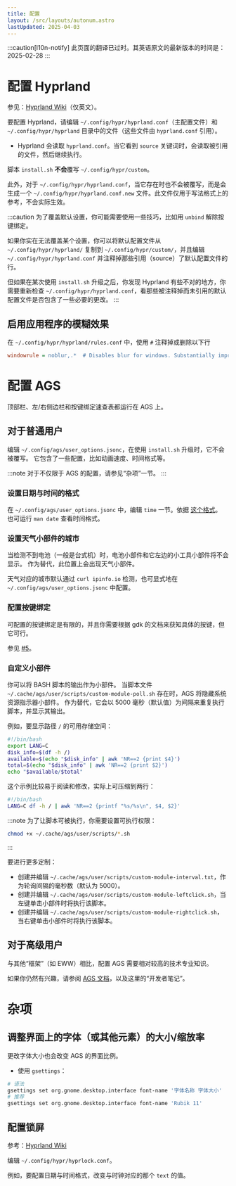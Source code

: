 ```yaml
---
title: 配置
layout: /src/layouts/autonum.astro
lastUpdated: 2025-04-03
---
```

:::caution[l10n-notify]
此页面的翻译已过时。其英语原文的最新版本的时间是：2025-02-28
:::


# 配置 Hyprland
参见：[Hyprland Wiki](https://wiki.hyprland.org/)（仅英文）。

要配置 Hyprland，请编辑 `~/.config/hypr/hyprland.conf`（主配置文件）和 `~/.config/hypr/hyprland` 目录中的文件（这些文件由 `hyprland.conf` 引用）。
- Hyprland 会读取 `hyprland.conf`。当它看到 `source` 关键词时，会读取被引用的文件，然后继续执行。

脚本 `install.sh` **不会**覆写 `~/.config/hypr/custom`。

此外，对于 `~/.config/hypr/hyprland.conf`，当它存在时也不会被覆写，而是会生成一个 `~/.config/hypr/hyprland.conf.new` 文件。此文件仅用于写法格式上的参考，不会实际生效。

:::caution
为了覆盖默认设置，你可能需要使用一些技巧，比如用 `unbind` 解除按键绑定。

如果你实在无法覆盖某个设置，你可以将默认配置文件从 `~/.config/hypr/hyprland/` 复制到 `~/.config/hypr/custom/`，并且编辑 `~/.config/hypr/hyprland.conf` 并注释掉那些引用（source）了默认配置文件的行。

但如果在某次使用 `install.sh` 升级之后，你发现 Hyprland 有些不对的地方，你需要重新检查 `~/.config/hypr/hyprland.conf`，看那些被注释掉而未引用的默认配置文件是否包含了一些必要的更改。
:::

## 启用应用程序的模糊效果
在 `~/.config/hypr/hyprland/rules.conf` 中，使用 `#` 注释掉或删除以下行
```ini
windowrule = noblur,.*  # Disables blur for windows. Substantially improves performance.
```

# 配置 AGS
顶部栏、左/右侧边栏和按键绑定速查表都运行在 AGS 上。

## 对于普通用户
编辑 `~/.config/ags/user_options.jsonc`，在使用 `install.sh` 升级时，它不会被覆写。
它包含了一些配置，比如动画速度、时间格式等。

:::note
对于不仅限于 AGS 的配置，请参见“杂项”一节。
:::
### 设置日期与时间的格式
在 `~/.config/ags/user_options.jsonc` 中，编辑 `time` 一节。依据 [这个格式](https://docs.gtk.org/glib/method.DateTime.format.html)。
也可运行 `man date` 查看时间格式。

### 设置天气小部件的城市
当检测不到电池（一般是台式机）时，电池小部件和它左边的小工具小部件将不会显示。
作为替代，此位置上会出现天气小部件。

天气对应的城市默认通过 `curl ipinfo.io` 检测，也可显式地在 `~/.config/ags/user_options.jsonc` 中配置。

### 配置按键绑定
可配置的按键绑定是有限的，并且你需要根据 gdk 的文档来获知具体的按键，但它可行。

参见 [#5](https://github.com/end-4/dots-hyprland-wiki/issues/5)。

### 自定义小部件
你可以将 BASH 脚本的输出作为小部件。
当脚本文件 `~/.cache/ags/user/scripts/custom-module-poll.sh` 存在时，AGS 将隐藏系统资源指示器小部件。
作为替代，它会以 5000 毫秒（默认值）为间隔来重复执行脚本，并显示其输出。

例如，要显示路径 `/` 的可用存储空间：
```bash title="~/.cache/ags/user/scripts/custom-module-poll.sh"
#!/bin/bash
export LANG=C
disk_info=$(df -h /)
available=$(echo "$disk_info" | awk 'NR==2 {print $4}')
total=$(echo "$disk_info" | awk 'NR==2 {print $2}')
echo "$available/$total"
```
这个示例比较易于阅读和修改，实际上可压缩到两行：
```bash title="~/.cache/ags/user/scripts/custom-module-poll.sh"
#!/bin/bash
LANG=C df -h / | awk 'NR==2 {printf "%s/%s\n", $4, $2}'
```
:::note
为了让脚本可被执行，你需要设置可执行权限：
```bash
chmod +x ~/.cache/ags/user/scripts/*.sh
```
:::

要进行更多定制：
- 创建并编辑 `~/.cache/ags/user/scripts/custom-module-interval.txt`，作为轮询间隔的毫秒数（默认为 5000）。
- 创建并编辑 `~/.cache/ags/user/scripts/custom-module-leftclick.sh`，当左键单击小部件时将执行该脚本。
- 创建并编辑 `~/.cache/ags/user/scripts/custom-module-rightclick.sh`，当右键单击小部件时将执行该脚本。

## 对于高级用户
与其他“框架”（如 EWW）相比，配置 AGS 需要相对较高的技术专业知识。

如果你仍然有兴趣，请参阅 [AGS 文档](https://aylur.github.io/ags-docs)，以及这里的“开发者笔记”。

# 杂项
## 调整界面上的字体（或其他元素）的大小/缩放率
更改字体大小也会改变 AGS 的界面比例。

- 使用 `gsettings`：
```bash
# 语法
gsettings set org.gnome.desktop.interface font-name '字体名称 字体大小'
# 推荐
gsettings set org.gnome.desktop.interface font-name 'Rubik 11'
```

## 配置锁屏

参考：[Hyprland Wiki](https://wiki.hyprland.org/Hypr-Ecosystem/hyprlock/)

编辑 `~/.config/hypr/hyprlock.conf`。

例如，要配置日期与时间格式，改变与时钟对应的那个 `text` 的值。
